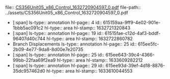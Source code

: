 file:: [CS356Unit05_x86_Control_1632720904597_0.pdf](../assets/CS356Unit05_x86_Control_1632720904597_0.pdf)
file-path:: ../assets/CS356Unit05_x86_Control_1632720904597_0.pdf

- [:span]
  ls-type:: annotation
  hl-page:: 4
  id:: 615159aa-9ff9-4e02-901e-1bbb5ac091c2
  hl-type:: area
  hl-stamp:: 1632721320843
- [:span]
  ls-type:: annotation
  hl-page:: 19
  id:: 61515fae-c12d-4af3-bddf-96407d40c744
  hl-type:: area
  hl-stamp:: 1632722860782
- Branch Displacements
  ls-type:: annotation
  hl-page:: 25
  id:: 615ee5fc-2b09-4e77-9da8-8d00e7e20735
- [:span]
  ls-type:: annotation
  hl-page:: 25
  id:: 615ee643-39c4-4366-99bb-22faa69f2ea9
  hl-type:: area
  hl-stamp:: 1633609282212
- [:span]
  ls-type:: annotation
  hl-page:: 29
  id:: 615ee93d-39ef-4d18-8876-35dc957462d0
  hl-type:: area
  hl-stamp:: 1633610044553